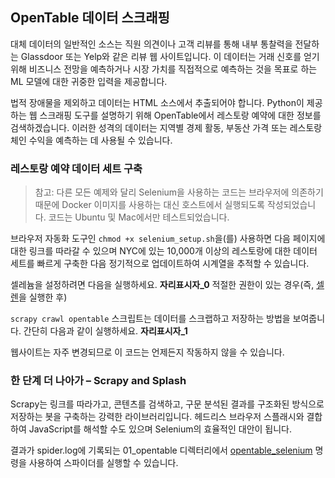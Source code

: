 ## OpenTable 데이터 스크래핑

대체 데이터의 일반적인 소스는 직원 의견이나 고객 리뷰를 통해 내부 통찰력을 전달하는 Glassdoor 또는 Yelp와 같은 리뷰 웹 사이트입니다. 이 데이터는 거래 신호를 얻기 위해 비즈니스 전망을 예측하거나 시장 가치를 직접적으로 예측하는 것을 목표로 하는 ML 모델에 대한 귀중한 입력을 제공합니다.

법적 장애물을 제외하고 데이터는 HTML 소스에서 추출되어야 합니다. Python이 제공하는 웹 스크래핑 도구를 설명하기 위해 OpenTable에서 레스토랑 예약에 대한 정보를 검색하겠습니다. 이러한 성격의 데이터는 지역별 경제 활동, 부동산 가격 또는 레스토랑 체인 수익을 예측하는 데 사용될 수 있습니다.

### 레스토랑 예약 데이터 세트 구축

> 참고: 다른 모든 예제와 달리 Selenium을 사용하는 코드는 브라우저에 의존하기 때문에 Docker 이미지를 사용하는 대신 호스트에서 실행되도록 작성되었습니다. 코드는 Ubuntu 및 Mac에서만 테스트되었습니다.

브라우저 자동화 도구인 `chmod +x selenium_setup.sh`을(를) 사용하면 다음 페이지에 대한 링크를 따라갈 수 있으며 NYC에 있는 10,000개 이상의 레스토랑에 대한 데이터 세트를 빠르게 구축한 다음 정기적으로 업데이트하여 시계열을 추적할 수 있습니다.

셀레늄을 설정하려면 다음을 실행하세요. 
__자리표시자_0__
적절한 권한이 있는 경우(즉, [셀렌](https://www.seleniumhq.org/)을 실행한 후)

`scrapy crawl opentable` 스크립트는 데이터를 스크랩하고 저장하는 방법을 보여줍니다. 간단히 다음과 같이 실행하세요. 
__자리표시자_1__

웹사이트는 자주 변경되므로 이 코드는 언제든지 작동하지 않을 수 있습니다.

### 한 단계 더 나아가 – Scrapy and Splash

Scrapy는 링크를 따라가고, 콘텐츠를 검색하고, 구문 분석된 결과를 구조화된 방식으로 저장하는 봇을 구축하는 강력한 라이브러리입니다. 헤드리스 브라우저 스플래시와 결합하여 JavaScript를 해석할 수도 있으며 Selenium의 효율적인 대안이 됩니다.

결과가 spider.log에 기록되는 01_opentable 디렉터리에서 [opentable_selenium](opentable_selenium.py) 명령을 사용하여 스파이더를 실행할 수 있습니다.



